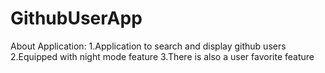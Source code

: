 # GithubUserApp
About Application:
1.Application to search and display github users
2.Equipped with night mode feature
3.There is also a user favorite feature 

